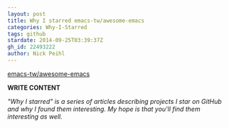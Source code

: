 ```yaml
---
layout: post
title: Why I starred emacs-tw/awesome-emacs
categories: Why-I-Starred
tags: github
stardate: 2014-09-25T03:39:37Z
gh_id: 22493222
author: Nick Peihl
---
```


[emacs-tw/awesome-emacs](https://github.com/emacs-tw/awesome-emacs)

**WRITE CONTENT**

*"Why I starred" is a series of articles describing projects I star on GitHub and why I found them interesting. My hope is that you'll find them interesting as well.*

